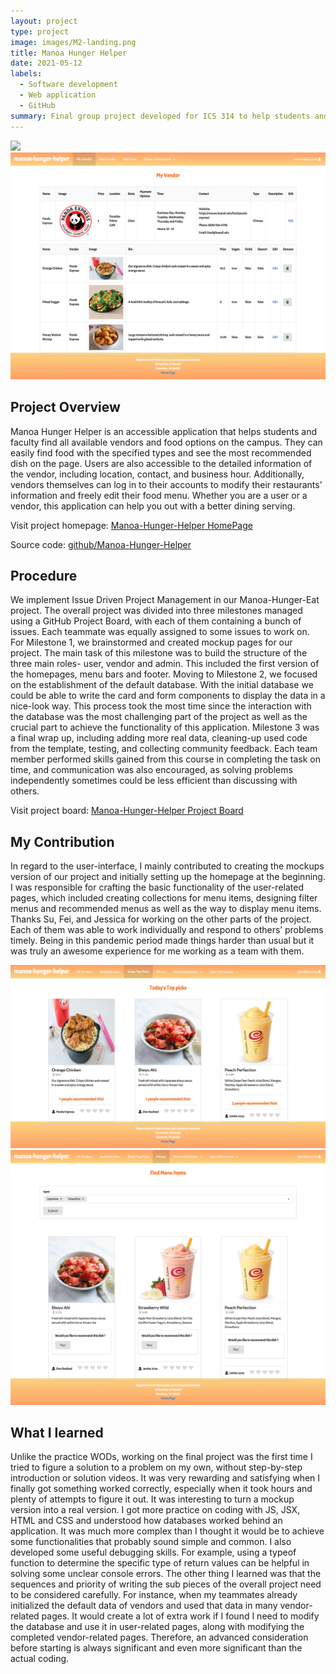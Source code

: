 ```yaml
---
layout: project
type: project
image: images/M2-landing.png
title: Manoa Hunger Helper
date: 2021-05-12
labels:
  - Software development
  - Web application
  - GitHub
summary: Final group project developed for ICS 314 to help students and faculty look for specific food offered on the campus.
---
```


<img class="ui image" src="../images/M2-userhome.png">

<img class="ui image" src="../images/M2-myvendor.png">

## Project Overview

Manoa Hunger Helper is an accessible application that helps students and faculty find all available vendors and food options on the campus. They can easily find food with the specified types and see the most recommended dish on the page. Users are also accessible to the detailed information of the vendor, including location, contact, and business hour. Additionally, vendors themselves can log in to their accounts to modify their restaurants’ information and freely edit their food menu.  Whether you are a user or a vendor, this application can help you out with a better dining serving. 

Visit project homepage: <a href="https://manoa-hunger-helper.github.io/"><i class="large github icon"></i>Manoa-Hunger-Helper HomePage</a>

Source code: <a href="https://github.com/manoa-hunger-helper/manoa-hunger-helper">github/Manoa-Hunger-Helper</a>

## Procedure

We implement Issue Driven Project Management in our Manoa-Hunger-Eat project. The overall project was divided into three milestones managed using a GitHub Project Board, with each of them containing a bunch of issues. Each teammate was equally assigned to some issues to work on. For Milestone 1, we brainstormed and created mockup pages for our project. The main task of this milestone was to build the structure of the three main roles- user, vendor and admin. This included the first version of the homepages, menu bars and footer. Moving to Milestone 2, we focused on the establishment of the default database. With the initial database we could be able to write the card and form components to display the data in a nice-look way. This process took the most time since the interaction with the database was the most challenging part of the project as well as the crucial part to achieve the functionality of this application. Milestone 3 was a final wrap up, including adding more real data, cleaning-up used code from the template, testing,  and collecting community feedback. Each team member performed skills gained from this course in completing the task on time, and communication was also encouraged, as solving problems independently sometimes could be less efficient than discussing with others. 

Visit project board: <a href="https://github.com/manoa-hunger-helper/manoa-hunger-helper/projects">Manoa-Hunger-Helper Project Board</a>

## My Contribution 

In regard to the user-interface, I mainly contributed to creating the mockups version of our project and initially setting up the homepage at the beginning. I was responsible for crafting the basic functionality of the user-related pages, which included creating collections for menu items, designing filter menus and recommended menus as well as the way to display menu items.  Thanks Su, Fei, and Jessica for working on the other parts of the project. Each of them was able to work individually and respond to others’ problems timely. Being in this pandemic period made things harder than usual but it was truly an awesome experience for me working as a team with them. 

<img class="ui image" src="../images/M2-todaytoppick.png">

<img class="ui image" src="../images/M2-filtermenu.png">

## What I learned

Unlike the practice WODs, working on the final project was the first time I tried to figure a solution to a problem on my own, without step-by-step introduction or solution videos. It was very rewarding and satisfying when I finally got something  worked correctly, especially when it took hours and plenty of attempts to figure it out. It was interesting to turn a mockup version into a real version. I got more practice on coding with JS, JSX, HTML and CSS and understood how databases worked behind an application. It was much more complex than I thought it would be to achieve some functionalities that probably sound simple and common. I also developed some useful debugging skills. For example, using a typeof function to determine the specific type of return values can be helpful in solving some unclear console errors. The other thing I learned was that the sequences and priority of writing the sub pieces of the overall project need to be considered carefully. For instance, when my teammates already initialized the default data of vendors and used that data in many vendor-related pages. It would create a lot of extra work if I found I need to modify the database and use it in user-related pages, along with modifying the completed vendor-related pages. Therefore, an advanced consideration before starting is always significant and even more significant than the actual coding. 


